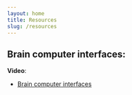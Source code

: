 ```yaml
---
layout: home
title: Resources
slug: /resources
---
```

## Brain computer interfaces:
 **Video**:
* [<ins> Brain computer interfaces </ins>](https://www.youtube.com/watch?v=Wlwvgm3AHvclist=PLbbCsk7MUIGcO_lZMbyymWU2UezVHNaMq)
